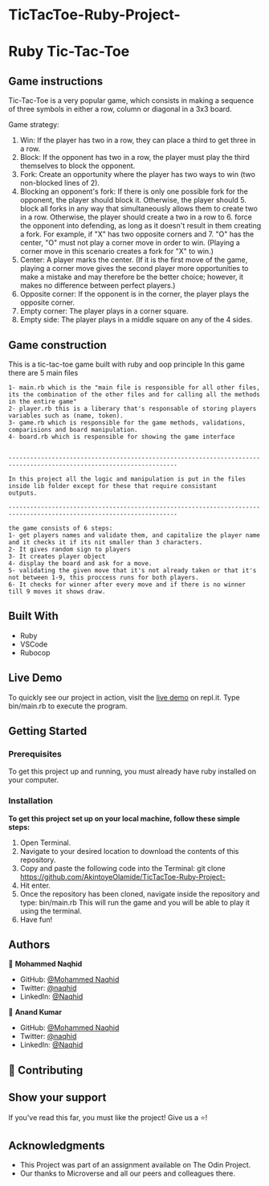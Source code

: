 # TicTacToe-Ruby-Project-

# Ruby Tic-Tac-Toe

## Game instructions

Tic-Tac-Toe is a very popular game, which consists in making a sequence of three symbols in either a row, column or diagonal in a 3x3 board.

Game strategy:

1. Win: If the player has two in a row, they can place a third to get three in a row.
2. Block: If the opponent has two in a row, the player must play the third themselves to block the opponent.
3. Fork: Create an opportunity where the player has two ways to win (two non-blocked lines of 2).
4. Blocking an opponent's fork: If there is only one possible fork for the opponent, the player should block it. Otherwise, the player should 5. block all forks in any way that simultaneously allows them to create two in a row. Otherwise, the player should create a two in a row to 6. force the opponent into defending, as long as it doesn't result in them creating a fork. For example, if "X" has two opposite corners and 7. "O" has the center, "O" must not play a corner move in order to win. (Playing a corner move in this scenario creates a fork for "X" to win.)
5. Center: A player marks the center. (If it is the first move of the game, playing a corner move gives the second player more opportunities to make a mistake and may therefore be the better choice; however, it makes no difference between perfect players.)
6. Opposite corner: If the opponent is in the corner, the player plays the opposite corner.
7. Empty corner: The player plays in a corner square.
8. Empty side: The player plays in a middle square on any of the 4 sides.

## Game construction

This is a tic-tac-toe game built with ruby and oop principle
In this game there are 5 main files

    1- main.rb which is the "main file is responsible for all other files, its the combination of the other files and for calling all the methods in the entire game"
    2- player.rb this is a liberary that's responsable of storing players variables such as (name, token).
    3- game.rb which is responsible for the game methods, validations, comparisions and board manipulation.
    4- board.rb which is responsible for showing the game interface


    ---------------------------------------------------------------------------------------------------------------------

    In this project all the logic and manipulation is put in the files inside lib folder except for these that require consistant
    outputs.

    ---------------------------------------------------------------------------------------------------------------------

    the game consists of 6 steps:
    1- get players names and validate them, and capitalize the player name and it checks it if its nit smaller than 3 characters.
    2- It gives random sign to players
    3- It creates player object
    4- display the board and ask for a move.
    5- validating the given move that it's not already taken or that it's not between 1-9, this proccess runs for both players.
    6- It checks for winner after every move and if there is no winner till 9 moves it shows draw.

## Built With

- Ruby
- VSCode
- Rubocop

## Live Demo

To quickly see our project in action, visit the [live demo](https://repl.it/@MkrtichSargsyan/TicTacToe-Ruby-Project-#bin/main.rb) on repl.it. Type bin/main.rb to execute the program.

## Getting Started

### Prerequisites

To get this project up and running, you must already have ruby installed on your computer.

### Installation

**To get this project set up on your local machine, follow these simple steps:**

1. Open Terminal.
2. Navigate to your desired location to download the contents of this repository.
3. Copy and paste the following code into the Terminal:
   git clone https://github.com/AkintoyeOlamide/TicTacToe-Ruby-Project-
4. Hit enter.
5. Once the repository has been cloned, navigate inside the repository and type:
   bin/main.rb
   This will run the game and you will be able to play it using the terminal.
6. Have fun!

## Authors

👤 **Mohammed Naqhid**

- GitHub: [@Mohammed Naqhid ](https://github.com/Naqhid)
- Twitter: [@naqhid](https://twitter.com/naqhid)
- LinkedIn: [@Naqhid](https://www.linkedin.com/in/mohammed-naqhid-ab3080189/)

👤 **Anand Kumar**

- GitHub: [@Mohammed Naqhid ](https://github.com/Naqhid)
- Twitter: [@naqhid](https://twitter.com/naqhid)
- LinkedIn: [@Naqhid](https://www.linkedin.com/in/mohammed-naqhid-ab3080189/)

## :handshake: Contributing

## Show your support

If you've read this far, you must like the project! Give us a :star:️!

## Acknowledgments

- This Project was part of an assignment available on The Odin Project.
- Our thanks to Microverse and all our peers and colleagues there.
